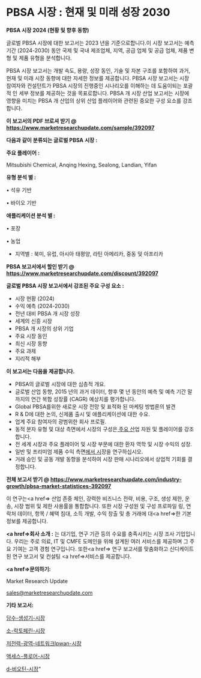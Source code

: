 # PBSA 시장 : 현재 및 미래 성장 2030

<strong>PBSA 시장 2024 (현황 및 향후 동향)</strong>

글로벌 PBSA 시장에 대한 보고서는 2023 년을 기준으로합니다.이 시장 보고서는 예측 기간 (2024-2030) 동안 국제 및 국내 제조업체, 지역, 공급 업체 및 공급 업체, 제품 변형 및 제품 유형을 분석합니다.

PBSA 시장 보고서는 개발 속도, 용량, 성장 동인, 기술 및 자본 구조를 포함하여 과거, 현재 및 미래 시장 동향에 대한 자세한 정보를 제공합니다. PBSA 시장 보고서는 시장 참여자와 컨설턴트가 PBSA 시장의 진행중인 시나리오를 이해하는 데 도움이되는 포괄적 인 세부 정보를 제공하는 것을 목표로합니다. PBSA 개 시장 산업 보고서는 시장에 영향을 미치는 PBSA 개 산업의 상위 산업 플레이어와 관련된 중요한 구성 요소를 강조합니다.



<strong>이 보고서의 PDF 브로셔 받기 @ <a href=https://www.marketresearchupdate.com/sample/392097>https://www.marketresearchupdate.com/sample/392097</a></strong>



<strong>다음과 같이 분류되는 글로벌 PBSA 시장 :</strong>



<strong>주요 플레이어 :</strong>

Mitsubishi Chemical, Anqing Hexing, Sealong, Landian, Yifan



<strong>유형 분석 별 :</strong>

• 석유 기반

• 바이오 기반



<strong>애플리케이션 분석 별 :</strong>

• 포장

• 농업

<ul>
  <li>지역별 : 북미, 유럽, 아시아 태평양, 라틴 아메리카, 중동 및 아프리카</li>
</ul>


<strong>PBSA 보고서에서 할인 받기 @ <a href=https://www.marketresearchupdate.com/discount/392097>https://www.marketresearchupdate.com/discount/392097</a></strong>



<strong>글로벌 PBSA 시장 보고서에서 강조된 주요 구성 요소 :</strong>
<ul>
  <li>시장 현황 (2024)</li>
  <li>수익 예측 (2024-2030)</li>
  <li>전년 대비 PBSA 개 시장 성장</li>
  <li>세계의 신흥 시장</li>
  <li>PBSA 개 시장의 상위 기업</li>
  <li>주요 시장 동인</li>
  <li>최신 시장 동향</li>
  <li>주요 과제</li>
  <li>지리적 해부</li>
</ul>


<strong>이 보고서는 다음을 제공합니다.</strong>
<ul>
  <li>PBSA의 글로벌 시장에 대한 심층적 개요.</li>
  <li>글로벌 산업 동향, 2015 년의 과거 데이터, 향후 몇 년 동안의 예측 및 예측 기간 말까지의 연간 복합 성장률 (CAGR) 예상치를 평가합니다.</li>
  <li>Global PBSA를위한 새로운 시장 전망 및 표적화 된 마케팅 방법론의 발견</li>
  <li>R &amp; D에 대한 논의, 신제품 출시 및 애플리케이션에 대한 수요.</li>
  <li>업계 주요 참여자의 광범위한 회사 프로필.</li>
  <li>동적 분자 유형 및 대상 측면에서 시장의 구성은<a href=> 주요 산</a>업 자원 및 플레이어를 강조합니다.</li>
  <li>전 세계 시장과 주요 플레이어 및 시장 부문에 대한 환자 역학 및 시장 수익의 성장.</li>
  <li>일반 및 프리미엄 제품 수익 측면<a href=>에서 시</a>장을 연구하십시오.</li>
  <li>거래 승인 및 공동 개발 동향을 분석하여 시장 판매 시나리오에서 상업적 기회를 결정합니다.</li>
</ul>



<strong>전체 보고서 받기 @ <a href=https://www.marketresearchupdate.com/industry-growth/pbsa-market-statistices-392097>https://www.marketresearchupdate.com/industry-growth/pbsa-market-statistices-392097</a></strong>

이 연구는<a href=> 산업 존중</a> 체인, 강력한 비즈니스 전략, 비용, 구조, 생성 제한, 운송, 시장 범위 및 제한 사용률을 통합합니다. 또한 시장 구성원 및 구성 프로파일 링, 연락처 데이터, 항목 / 혜택 침대, 소득 개발, 수익 창출 및 총 거래에 대<a href=>한 기본 </a>정보를 제공합니다.



<strong><a href=>회사 소</a>개 :</strong>
는 대기업, 연구 기관 등의 수요를 충족시키는 시장 조사 기업입니다. 우리는 주로 의료, IT 및 CMFE 도메인을 위해 설계된 여러 서비스를 제공하며 그 주요 기여는 고객 경험 연구입니다. 또한<a href=> 연구 보</a>고서를 맞춤화하고 신디케이트 된 연구 보고서 및 컨설팅 <a href=>서비스</a>를 제공합니다.



<strong><a href=>문의하기:</a></strong>

Market Research Update

sales@marketresearchupdate.com



<strong>기타 보고서:</strong>

<a href=https://www.linkedin.com/pulse/담수-생성기-시장-현재-및-미래-성장-2029-analytics-alchemy-360-analysis/>담수-생성기-시장</a>

<a href=https://www.linkedin.com/pulse/소-락토페린-시장-규모-및-성장-2023-isdailynews-dlwtf/>소-락토페린-시장</a>

<a href=https://www.linkedin.com/pulse/저전력-광역-네트워크lpwan-시장-경쟁-분석-및-성장-잠재력-2029-1iynf/>저전력-광역-네트워크lpwan-시장</a>

<a href=https://www.linkedin.com/pulse/액세스-플로어-시장-세분화-연구-및-목표-고객2030년-consumer-connection-chronicles-24--egm9f/>액세스-플로어-시장</a>

<a href=https://www.linkedin.com/pulse/d-비오틴-시장-규모-및-성장-2023-consumer-connection-chronicles-24--9bujf/>d-비오틴-시장</a>"
